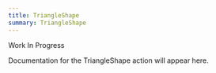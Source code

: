 ```yaml
---
title: TriangleShape
summary: TriangleShape
---
```


Work In Progress

Documentation for the TriangleShape action will appear here.